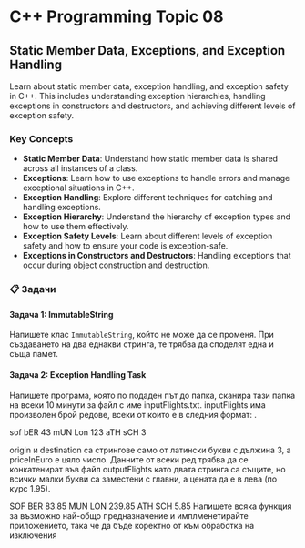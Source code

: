 # C++ Programming Topic 08

## Static Member Data, Exceptions, and Exception Handling

Learn about static member data, exception handling, and exception safety in C++. This includes understanding exception hierarchies, handling exceptions in constructors and destructors, and achieving different levels of exception safety.

### Key Concepts

- **Static Member Data**: Understand how static member data is shared across all instances of a class.
- **Exceptions**: Learn how to use exceptions to handle errors and manage exceptional situations in C++.
- **Exception Handling**: Explore different techniques for catching and handling exceptions.
- **Exception Hierarchy**: Understand the hierarchy of exception types and how to use them effectively.
- **Exception Safety Levels**: Learn about different levels of exception safety and how to ensure your code is exception-safe.
- **Exceptions in Constructors and Destructors**: Handling exceptions that occur during object construction and destruction.

### 📋 Задачи

#### Задача 1: ImmutableString

Напишете клас `ImmutableString`, който не може да се променя. При създаването на два еднакви стринга, те трябва да споделят една и съща памет.

#### Задача 2: Exception Handling Task
Напишете програма, която по подаден път до папка, сканира тази папка на всеки 10 минути за файл с име inputFlights.txt. inputFlights има произволен брой редове, всеки от които е в следния формат: <origin> <dest> <priceInEuro>.

sof bER 43
mUN Lon 123
aTH sCH 3

origin и destination са стрингове само от латински букви с дължина 3, а priceInEuro е цяло число. Данните от всеки ред трябва да се конкатенират във файл outputFlights като двата стринга са същите, но всички малки букви са заместени с главни, а цената да е в лева (по курс 1.95).

SOF BER 83.85
MUN LON 239.85
ATH SCH 5.85
Напишете всяка функция за възможно най-общо предназначение и имплменетирайте приложението, така че да бъде коректно от към обработка на изключения

